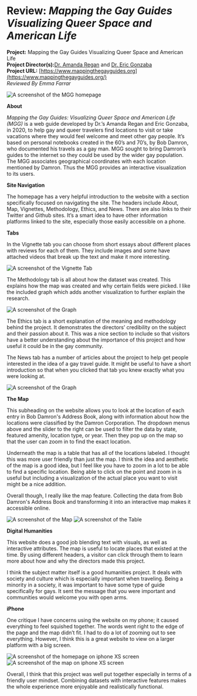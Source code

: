 # Review: *Mapping the Gay Guides Visualizing Queer Space and American Life*

**Project:** Mapping the Gay Guides Visualizing Queer Space and American Life <br />
**Project Director(s):**[Dr. Amanda Regan](https://www.mappingthegayguides.org/regan/) and [Dr. Eric Gonzaba](https://www.mappingthegayguides.org/gonzaba/) <br />
**Project URL:** [https://www.mappingthegayguides.org](https://www.mappingthegayguides.org/) <br />
*Reviewed By Emma Farrar*

![A screenshot of the MGG homepage](https://Emma-Farrar.github.io/Emma-Farrar/images/Homepage.png)


**About**

*Mapping the Gay Guides: Visualizing Queer Space and American Life (MGG)* is a web guide developed by Dr.’s Amanda Regan and Eric Gonzaba, in 2020, to help gay and queer travelers find locations to visit or take vacations where they would feel welcome and meet other gay people. It’s based on personal notebooks created in the 60’s and 70’s, by Bob Damron, who documented his travels as a gay man. MGG sought to bring Damron’s guides to the internet so they could be used by the wider gay population. The MGG associates geographical coordinates with each location mentioned by Damron. Thus the MGG provides an interactive visualization to its users.



**Site Navigation**

The homepage has a very helpful introduction to the website with a section specifically focused on navigating the site. The headers include About, Map, Vignettes, Methodology, Ethics, and News. There are also links to their Twitter and Github sites. It’s a smart idea to have other information platforms linked to the site, especially those easily accessible on a phone.  



**Tabs**

In the Vignette tab you can choose from short essays about different places with reviews for each of them. They include images and some have attached videos that break up the text and make it more interesting. 

![A screenshot of the Vignette Tab](https://Emma-Farrar.github.io/Emma-Farrar/images/Vignettes.png)

The Methodology tab is all about how the dataset was created. This explains how the map was created and why certain fields were picked. I like the included graph which adds another visualization to further explain the research. 

![A screenshot of the Graph](https://Emma-Farrar.github.io/Emma-Farrar/images/SGraph.jpg)

The Ethics tab is a short explanation of the meaning and methodology behind the project. It demonstrates the directors’ credibility on the subject and their passion about it. This was a nice section to include so that visitors have a better understanding about the importance of this project and how useful it could be in the gay community. 

The News tab has a number of articles about the project to help get people interested in the idea of a gay travel guide. It might be useful to have a short introduction so that when you clicked that tab you knew exactly what you were looking at.

![A screenshot of the Graph](https://Emma-Farrar.github.io/Emma-Farrar/images/News.png)



**The Map**

This subheading on the website allows you to look at the location of each entry in Bob Damron's Address Book, along with information about how the locations were classified by the Damron Corporation. The dropdown menus above and the slider to the right can be used to filter the data by state, featured amenity, location type, or year. Then they pop up on the map so that the user can zoom in to find the exact location. 

Underneath the map is a table that has all of the locations labeled. I thought this was more user friendly than just the map. I think the idea and aesthetic of the map is a good idea, but I feel like you have to zoom in a lot to be able to find a specific location. Being able to click on the point and zoom in is useful but including a visualization of the actual place you want to visit might be a nice addition.

Overall though, I really like the map feature. Collecting the data from Bob Damron's Address Book and transforming it into an interactive map makes it accessible online.

![A screenshot of the Map](https://Emma-Farrar.github.io/Emma-Farrar/images/Map.png)
![A screenshot of the Table](https://Emma-Farrar.github.io/Emma-Farrar/images/Table.png)



**Digital Humanities**

This website does a good job blending text with visuals, as well as interactive attributes. The map is useful to locate places that existed at the time. By using different headers, a visitor can click through them to learn more about how and why the directors made this project.

I think the subject matter itself is a good humanities project. It deals with society and culture which is especially important when traveling. Being a minority in a society, it was important to have some type of guide specifically for gays. It sent the message that you were important and communities would welcome you with open arms.

**iPhone**

One critique I have concerns using the website on my phone; it caused everything to feel squished together. The words went right to the edge of the page and the map didn’t fit. I had to do a lot of zooming out to see everything. However, I think this is a great website to view on a larger platform with a big screen. 

![A screenshot of the homepage on iphone XS screen](https://Emma-Farrar.github.io/Emma-Farrar/images/SPhomepage.png)
![A screenshot of the map on iphone XS screen](https://Emma-Farrar.github.io/Emma-Farrar/images/SPmap.png)

Overall, I think that this project was well put together especially in terms of a friendly user mindset. Combining datasets with interactive features makes the whole experience more enjoyable and realistically functional.

